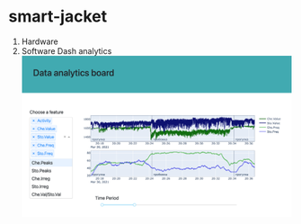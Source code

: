 # smart-jacket
1. Hardware
2. Software
   Dash analytics
   ![Analytics](/Software/Dash_analytics/databoard_image.png)  